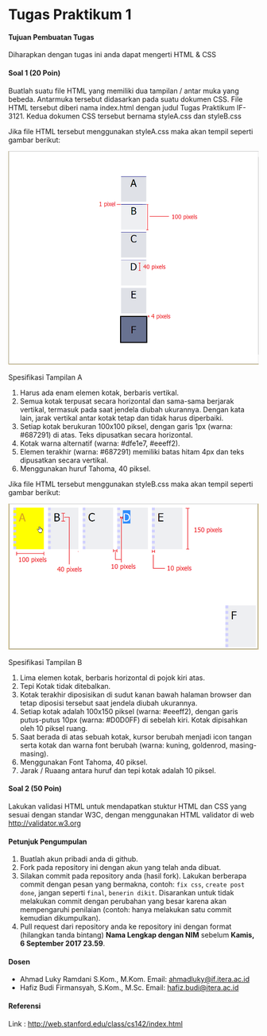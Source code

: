 # Tugas Praktikum 1

#### Tujuan Pembuatan Tugas

Diharapkan dengan tugas ini anda dapat mengerti HTML & CSS

#### Soal 1 (20 Poin)

Buatlah suatu file HTML yang memiliki dua tampilan / antar muka yang bebeda. Antarmuka tersebut didasarkan pada suatu dokumen CSS. File HTML tersebut diberi nama index.html dengan judul Tugas Praktikum IF-3121. Kedua dokumen CSS tersebut bernama styleA.css dan styleB.css

Jika file HTML tersebut menggunakan styleA.css maka akan tempil seperti gambar berikut:

![](images/A.png)

Spesifikasi Tampilan A
1. Harus ada enam elemen kotak, berbaris vertikal.
2. Semua kotak terpusat secara horizontal dan sama-sama berjarak vertikal, termasuk pada saat jendela diubah ukurannya. Dengan kata lain, jarak vertikal antar kotak tetap dan tidak harus diperbaiki.
3. Setiap kotak berukuran 100x100 piksel, dengan garis 1px (warna: #687291) di atas. Teks dipusatkan secara horizontal.
4. Kotak warna alternatif (warna: #dfe1e7, #eeeff2).
5. Elemen terakhir (warna: #687291) memiliki batas hitam 4px dan teks dipusatkan secara vertikal.
6. Menggunakan huruf Tahoma, 40 piksel.


Jika file HTML tersebut menggunakan styleB.css maka akan tempil seperti gambar berikut:

![](images/B.png)	

Spesifikasi Tampilan B
1. Lima elemen kotak, berbaris horizontal di pojok kiri atas.
2. Tepi Kotak tidak ditebalkan.
3. Kotak terakhir diposisikan di sudut kanan bawah halaman browser dan tetap diposisi tersebut saat jendela diubah ukurannya.
4. Setiap kotak adalah 100x150 piksel (warna: #eeeff2), dengan garis putus-putus 10px (warna: #D0D0FF) di sebelah kiri. Kotak dipisahkan oleh 10 piksel ruang.
5. Saat berada di atas sebuah kotak, kursor berubah menjadi icon tangan serta kotak dan warna font berubah (warna: kuning, goldenrod, masing-masing).
6. Menggunakan Font Tahoma, 40 piksel.
7. Jarak / Ruaang antara huruf dan tepi kotak adalah 10 piksel.


#### Soal 2 (50 Poin)
Lakukan validasi HTML untuk mendapatkan stuktur HTML dan CSS yang sesuai dengan standar W3C, dengan menggunakan HTML validator di web <a href="http://validator.w3.org">http://validator.w3.org</a>


#### Petunjuk Pengumpulan

1. Buatlah akun pribadi anda di github.
3. Fork pada repository ini dengan akun yang telah anda dibuat.
4. Silakan commit pada repository anda (hasil fork). Lakukan berberapa commit dengan pesan yang bermakna, contoh: `fix css`, `create post done`, jangan seperti `final`, `benerin dikit`. Disarankan untuk tidak melakukan commit dengan perubahan yang besar karena akan mempengaruhi penilaian (contoh: hanya melakukan satu commit kemudian dikumpulkan).
6. Pull request dari repository anda ke repository ini dengan format (hilangkan tanda bintang) **Nama Lengkap dengan NIM** sebelum **Kamis, 6 September 2017 23.59**.


#### Dosen
- Ahmad Luky Ramdani S.Kom., M.Kom. Email: ahmadluky@if.itera.ac.id
- Hafiz Budi Firmansyah, S.Kom., M.Sc. Email: hafiz.budi@itera.ac.id 

#### Referensi
Link : <a href="http://web.stanford.edu/class/cs142/index.html">http://web.stanford.edu/class/cs142/index.html</a>
